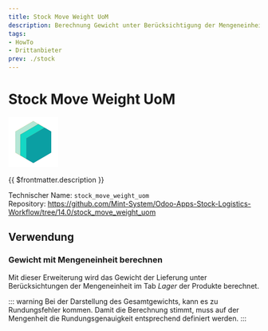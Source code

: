 ```yaml
---
title: Stock Move Weight UoM
description: Berechnung Gewicht unter Berücksichtigung der Mengeneinheit.
tags:
- HowTo
- Drittanbieter
prev: ./stock
---
```

# Stock Move Weight UoM
![icon_oms_box](attachments/icons_odoo_mint_system.png)

{{ $frontmatter.description }}

Technischer Name: `stock_move_weight_uom`\
Repository: <https://github.com/Mint-System/Odoo-Apps-Stock-Logistics-Workflow/tree/14.0/stock_move_weight_uom>

## Verwendung

### Gewicht mit Mengeneinheit berechnen

Mit dieser Erweiterung wird das Gewicht der Lieferung unter Berücksichtungen der Mengeneinheit im Tab *Lager* der Produkte berechnet.

::: warning
Bei der Darstellung des Gesamtgewichts, kann es zu Rundungsfehler kommen. Damit die Berechnung stimmt, muss auf der Mengenheit die Rundungsgenauigkeit entsprechend definiert werden.
:::